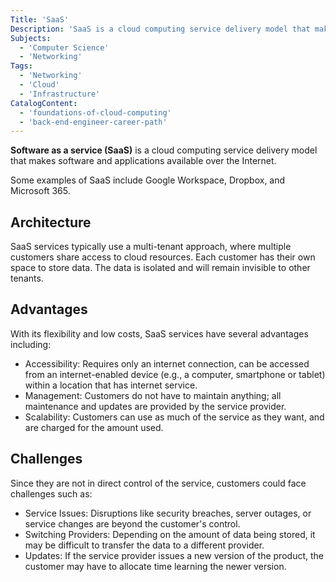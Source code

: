 ```yaml
---
Title: 'SaaS'
Description: 'SaaS is a cloud computing service delivery model that makes software and applications available over the internet.'
Subjects:
  - 'Computer Science'
  - 'Networking'
Tags:
  - 'Networking'
  - 'Cloud'
  - 'Infrastructure'
CatalogContent:
  - 'foundations-of-cloud-computing'
  - 'back-end-engineer-career-path'
---
```


**Software as a service (SaaS)** is a cloud computing service delivery model that makes software and applications available over the Internet.

Some examples of SaaS include Google Workspace, Dropbox, and Microsoft 365.

## Architecture

SaaS services typically use a multi-tenant approach, where multiple customers share access to cloud resources. Each customer has their own space to store data. The data is isolated and will remain invisible to other tenants.

## Advantages

With its flexibility and low costs, SaaS services have several advantages including: 

- Accessibility: Requires only an internet connection, can be accessed from an internet-enabled device (e.g., a computer, smartphone or tablet) within a location that has internet service.
- Management: Customers do not have to maintain anything; all maintenance and updates are provided by the service provider.
- Scalability: Customers can use as much of the service as they want, and are charged for the amount used.

## Challenges

Since they are not in direct control of the service, customers could face challenges such as:

- Service Issues: Disruptions like security breaches, server outages, or service changes are beyond the customer's control.
- Switching Providers: Depending on the amount of data being stored, it may be difficult to transfer the data to a different provider.
- Updates: If the service provider issues a new version of the product, the customer may have to allocate time learning the newer version.
